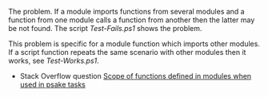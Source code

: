 
[1]: http://stackoverflow.com/q/25033346/323582

The problem. If a module imports functions from several modules and a function
from one module calls a function from another then the latter may be not found.
The script *Test-Fails.ps1* shows the problem.

This problem is specific for a module function which imports other modules. If
a script function repeats the same scenario with other modules then it works,
see *Test-Works.ps1*.

- Stack Overflow question [Scope of functions defined in modules when used in psake tasks][1]

